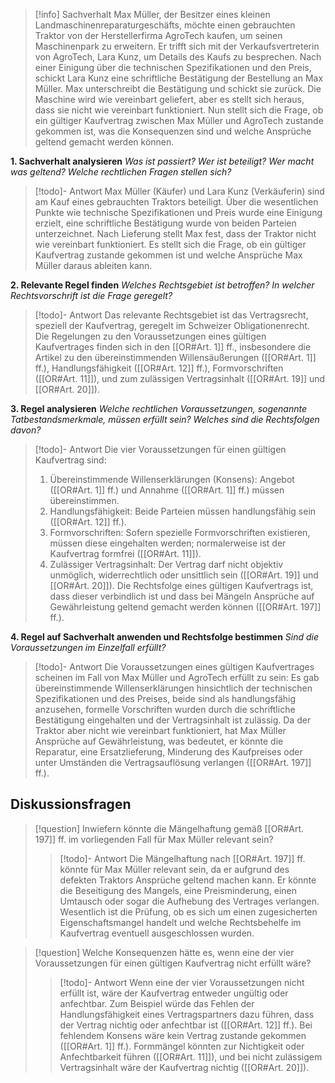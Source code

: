 >[!info] Sachverhalt
>Max Müller, der Besitzer eines kleinen Landmaschinenreparaturgeschäfts, möchte einen gebrauchten Traktor von der Herstellerfirma AgroTech kaufen, um seinen Maschinenpark zu erweitern. Er trifft sich mit der Verkaufsvertreterin von AgroTech, Lara Kunz, um Details des Kaufs zu besprechen. Nach einer Einigung über die technischen Spezifikationen und den Preis, schickt Lara Kunz eine schriftliche Bestätigung der Bestellung an Max Müller. Max unterschreibt die Bestätigung und schickt sie zurück. Die Maschine wird wie vereinbart geliefert, aber es stellt sich heraus, dass sie nicht wie vereinbart funktioniert. Nun stellt sich die Frage, ob ein gültiger Kaufvertrag zwischen Max Müller und AgroTech zustande gekommen ist, was die Konsequenzen sind und welche Ansprüche geltend gemacht werden können.

**1. Sachverhalt analysieren**
_Was ist passiert? Wer ist beteiligt? Wer macht was geltend? Welche rechtlichen Fragen stellen sich?_ 
>[!todo]- Antwort
>Max Müller (Käufer) und Lara Kunz (Verkäuferin) sind am Kauf eines gebrauchten Traktors beteiligt. Über die wesentlichen Punkte wie technische Spezifikationen und Preis wurde eine Einigung erzielt, eine schriftliche Bestätigung wurde von beiden Parteien unterzeichnet. Nach Lieferung stellt Max fest, dass der Traktor nicht wie vereinbart funktioniert. Es stellt sich die Frage, ob ein gültiger Kaufvertrag zustande gekommen ist und welche Ansprüche Max Müller daraus ableiten kann.

**2. Relevante Regel finden**
_Welches Rechtsgebiet ist betroffen? In welcher Rechtsvorschrift ist die Frage geregelt?_
>[!todo]- Antwort
>Das relevante Rechtsgebiet ist das Vertragsrecht, speziell der Kaufvertrag, geregelt im Schweizer Obligationenrecht. Die Regelungen zu den Voraussetzungen eines gültigen Kaufvertrages finden sich in den [[OR#Art. 1]] ff., insbesondere die Artikel zu den übereinstimmenden Willensäußerungen ([[OR#Art. 1]] ff.), Handlungsfähigkeit ([[OR#Art. 12]] ff.), Formvorschriften ([[OR#Art. 11]]), und zum zulässigen Vertragsinhalt ([[OR#Art. 19]] und [[OR#Art. 20]]).

**3. Regel analysieren**
_Welche rechtlichen Voraussetzungen, sogenannte Tatbestandsmerkmale, müssen erfüllt sein? Welches sind die Rechtsfolgen davon?_
>[!todo]- Antwort
>Die vier Voraussetzungen für einen gültigen Kaufvertrag sind:
>1. Übereinstimmende Willenserklärungen (Konsens): Angebot ([[OR#Art. 1]] ff.) und Annahme ([[OR#Art. 1]] ff.) müssen übereinstimmen.
>2. Handlungsfähigkeit: Beide Parteien müssen handlungsfähig sein ([[OR#Art. 12]] ff.).
>3. Formvorschriften: Sofern spezielle Formvorschriften existieren, müssen diese eingehalten werden; normalerweise ist der Kaufvertrag formfrei ([[OR#Art. 11]]).
>4. Zulässiger Vertragsinhalt: Der Vertrag darf nicht objektiv unmöglich, widerrechtlich oder unsittlich sein ([[OR#Art. 19]] und [[OR#Art. 20]]).
>Die Rechtsfolge eines gültigen Kaufvertrags ist, dass dieser verbindlich ist und dass bei Mängeln Ansprüche auf Gewährleistung geltend gemacht werden können ([[OR#Art. 197]] ff.).

**4. Regel auf Sachverhalt anwenden und Rechtsfolge bestimmen**
_Sind die Voraussetzungen im Einzelfall erfüllt?_
>[!todo]- Antwort
>Die Voraussetzungen eines gültigen Kaufvertrages scheinen im Fall von Max Müller und AgroTech erfüllt zu sein: Es gab übereinstimmende Willenserklärungen hinsichtlich der technischen Spezifikationen und des Preises, beide sind als handlungsfähig anzusehen, formelle Vorschriften wurden durch die schriftliche Bestätigung eingehalten und der Vertragsinhalt ist zulässig. Da der Traktor aber nicht wie vereinbart funktioniert, hat Max Müller Ansprüche auf Gewährleistung, was bedeutet, er könnte die Reparatur, eine Ersatzlieferung, Minderung des Kaufpreises oder unter Umständen die Vertragsauflösung verlangen ([[OR#Art. 197]] ff.).

## Diskussionsfragen
>[!question] Inwiefern könnte die Mängelhaftung gemäß [[OR#Art. 197]] ff. im vorliegenden Fall für Max Müller relevant sein?
>>[!todo]- Antwort
>>Die Mängelhaftung nach [[OR#Art. 197]] ff. könnte für Max Müller relevant sein, da er aufgrund des defekten Traktors Ansprüche geltend machen kann. Er könnte die Beseitigung des Mangels, eine Preisminderung, einen Umtausch oder sogar die Aufhebung des Vertrages verlangen. Wesentlich ist die Prüfung, ob es sich um einen zugesicherten Eigenschaftsmangel handelt und welche Rechtsbehelfe im Kaufvertrag eventuell ausgeschlossen wurden.

>[!question] Welche Konsequenzen hätte es, wenn eine der vier Voraussetzungen für einen gültigen Kaufvertrag nicht erfüllt wäre?
>>[!todo]- Antwort
>>Wenn eine der vier Voraussetzungen nicht erfüllt ist, wäre der Kaufvertrag entweder ungültig oder anfechtbar. Zum Beispiel würde das Fehlen der Handlungsfähigkeit eines Vertragspartners dazu führen, dass der Vertrag nichtig oder anfechtbar ist ([[OR#Art. 12]] ff.). Bei fehlendem Konsens wäre kein Vertrag zustande gekommen ([[OR#Art. 1]] ff.). Formmängel könnten zur Nichtigkeit oder Anfechtbarkeit führen ([[OR#Art. 11]]), und bei nicht zulässigem Vertragsinhalt wäre der Kaufvertrag nichtig ([[OR#Art. 20]]).